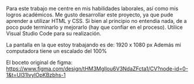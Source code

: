Para este trabajo me centre en mis habilidades laborales, así como mis logros académicos.
Me gusto desarrollar este proyecto, ya que pude aprender a utilizar HTML y CSS. Si bien al principio no entendia nada, de a poco 
pude terminarlo y mejorarlo (hay que confiar en el proceso).
Utilice Visual Studio Code para su realización.

La pantalla en la que estoy trabajando es de: 1920 x 1080 px
Además mi computadora tiene un escalado del 100%

El boceto original de figma:
https://www.figma.com/design/tHM3Mgllou6V3NdaZFcta1/CV?node-id=0-1&t=Ul31IvylOpKBzbhs-1


